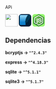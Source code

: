 APi 

<span>

<img src="https://cdn.jsdelivr.net/gh/devicons/devicon/icons/javascript/javascript-original.svg" width="40" height="40"  />

<img src="https://raw.githubusercontent.com/SLAriosi/svgTools/main/SQLite.png" width="40" height="40"  />
<img src="https://raw.githubusercontent.com/SLAriosi/svgTools/main/NodeJS.png" width="40" height="40"  />



</span>

## Dependencias

**bcryptjs -> `"^2.4.3"`** 

**express -> `"^4.18.3"`** 

**sqlite  -> `"^5.1.1"`** 

**sqlite3 -> `"^5.1.7"`**

